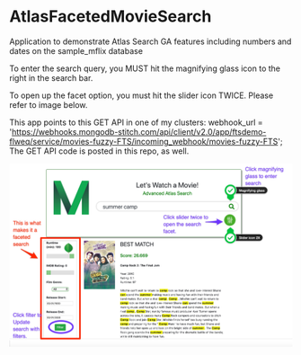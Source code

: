 # AtlasFacetedMovieSearch
Application to demonstrate Atlas Search GA features including numbers and dates on the sample_mflix database

To enter the search query, you MUST hit the magnifying glass icon to the right in the search bar.

To open up the facet option, you must hit the slider icon TWICE. Please refer to image below.

This app points to this GET API in one of my clusters: webhook_url = 'https://webhooks.mongodb-stitch.com/api/client/v2.0/app/ftsdemo-flweq/service/movies-fuzzy-FTS/incoming_webhook/movies-fuzzy-FTS'; The GET API code is posted in this repo, as well. 

![Screenshot](AdvancedMovieDemoFacetedSearch.jpg)


